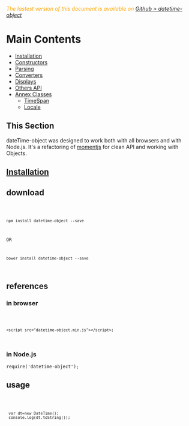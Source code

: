 <div class="Note" style="color:orange;font-style:italic">
 
  The lastest version of this document is available on [Github > datetime-object](https://github.com/Sylvain59650/datetime-object/blob/master/README.md)
</div>

 <div class="docs-content">

# Main Contents
- [Installation](Installation.md#/use-it/)
- [Constructors](DateTime-Constructors.md)
- [Parsing](DateTime-Parsing.md)
- [Converters](DateTime-Converters.md)
- [Displays](DateTime-Displays.md)
- [Others API](DateTime-OthersAPI.md)
- [Annex Classes]()
  - [TimeSpan](TimeSpan.md)
  - [Locale](DateTime-Locale.md)


<article class="docs-section"> 

# This Section

dateTime-object was designed to work both with all browsers and with Node.js.
It's a refactoring of [momentjs](https://momentjs.com/) for clean API and working with Objects.

# [Installation](#/use-it/) 


## download
<code>

    npm install datetime-object --save

OR

    bower install datetime-object --save
</code>


## references

### in browser

<code>

    <script src="datetime-object.min.js"></script>;
</code>

### in Node.js
    
    require('datetime-object');    
</code>

## usage
<code>

     var dt=new DateTime();
     console.log(dt.toString());
</code>
</article>